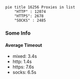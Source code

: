 
```mermaid
pie title 16256 Proxies in list
    "HTTP" : 12074
    "HTTPS": 2678
    "SOCKS" : 2485
```

### Some Info
#### Average Timeout

- mixed: 3.4s
- http: 1.4s
- https: 7.6s
- socks: 6.5s